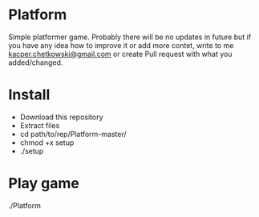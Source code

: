 # Platform
Simple platformer game.
Probably there will be no updates in future but if you have any idea how to improve it or add more contet, write to me kacper.chetkowski@gmail.com or create Pull request with what you added/changed.

# Install

- Download this repository
- Extract files
- cd path/to/rep/Platform-master/
- chmod +x setup
- ./setup

# Play game

./Platform
